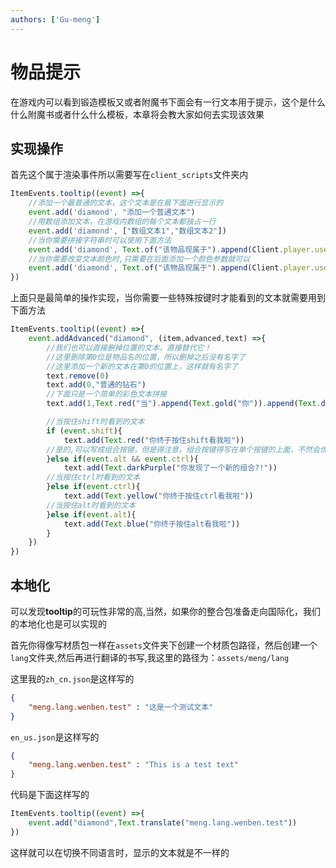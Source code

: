 ```yaml
---
authors: ['Gu-meng']
---
```

# 物品提示
在游戏内可以看到锻造模板又或者附魔书下面会有一行文本用于提示，这个是什么什么附魔书或者什么什么模板，本章将会教大家如何去实现该效果
## 实现操作
首先这个属于渲染事件所以需要写在`client_scripts`文件夹内

```js
ItemEvents.tooltip((event) =>{
    //添加一个最普通的文本，这个文本是在最下面进行显示的
    event.add('diamond', "添加一个普通文本")
    //用数组添加文本，在游戏内数组的每个文本都独占一行
    event.add('diamond', ["数组文本1","数组文本2"])
    //当你需要拼接字符串时可以使用下面方法
    event.add('diamond', Text.of("该物品现属于").append(Client.player.username))
    //当你需要改变文本颜色时,只需要在后面添加一个颜色参数就可以
    event.add('diamond', Text.of("该物品现属于").append(Client.player.username).red())
})
```


上面只是最简单的操作实现，当你需要一些特殊按键时才能看到的文本就需要用到下面方法
```js
ItemEvents.tooltip((event) =>{
    event.addAdvanced("diamond", (item,advanced,text) =>{
        //我们也可以直接删掉位置的文本，直接替代它！
        //这里删除第0位是物品名的位置，所以删掉之后没有名字了
        //这里添加一个新的文本在第0的位置上，这样就有名字了
        text.remove(0)
        text.add(0,"普通的钻石")
        //下面只是一个简单的彩色文本拼接
        text.add(1,Text.red("当").append(Text.gold("你")).append(Text.darkBlue("需")).append(Text.blue("要")).append(Text.white("彩")).append(Text.green("色")).append(Text.gray("文")).append(Text.yellow("本")))

        //当按住shift时看到的文本
        if (event.shift){
            text.add(Text.red("你终于按住shift看我啦"))
        //是的,可以写成组合按键，但是得注意，组合按键得写在单个按键的上面，不然会优先处理单个按键
        }else if(event.alt && event.ctrl){
            text.add(Text.darkPurple("你发现了一个新的组合?!"))
        //当按住ctrl时看到的文本
        }else if(event.ctrl){
            text.add(Text.yellow("你终于按住ctrl看我啦"))
        //当按住alt时看到的文本
        }else if(event.alt){
            text.add(Text.blue("你终于按住alt看我啦"))
        }
    })
})
```



## 本地化
可以发现**tooltip**的可玩性非常的高,当然，如果你的整合包准备走向国际化，我们的本地化也是可以实现的

首先你得像写材质包一样在`assets`文件夹下创建一个材质包路径，然后创建一个`lang`文件夹,然后再进行翻译的书写,我这里的路径为：`assets/meng/lang`

这里我的`zh_cn.json`是这样写的
```json
{
    "meng.lang.wenben.test" : "这是一个测试文本"
}
```
`en_us.json`是这样写的
```json
{
    "meng.lang.wenben.test" : "This is a test text"
}
```

代码是下面这样写的
```js
ItemEvents.tooltip((event) =>{
    event.add("diamond",Text.translate("meng.lang.wenben.test"))
})
```

这样就可以在切换不同语言时，显示的文本就是不一样的